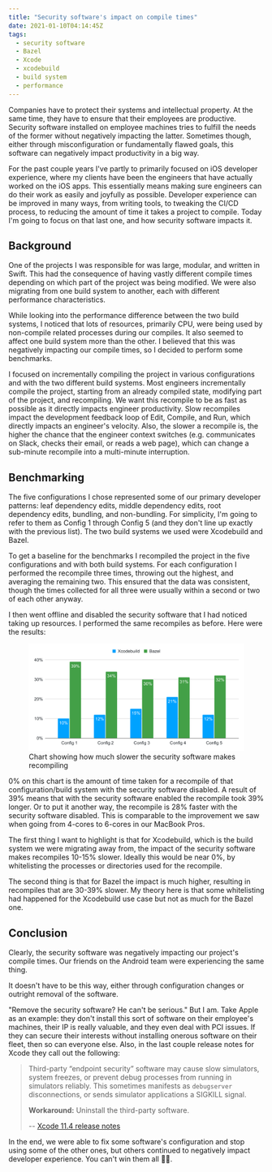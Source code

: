 ```yaml
---
title: "Security software's impact on compile times"
date: 2021-01-10T04:14:45Z
tags:
  - security software
  - Bazel
  - Xcode
  - xcodebuild
  - build system
  - performance
---
```


Companies have to protect their systems and intellectual property. At the same time, they have to ensure that their employees are productive. Security software installed on employee machines tries to fulfill the needs of the former without negatively impacting the latter. Sometimes though, either through misconfiguration or fundamentally flawed goals, this software can negatively impact productivity in a big way.

<!-- excerpt -->

For the past couple years I've partly to primarily focused on iOS developer experience, where my clients have been the engineers that have actually worked on the iOS apps. This essentially means making sure engineers can do their work as easily and joyfully as possible. Developer experience can be improved in many ways, from writing tools, to tweaking the CI/CD process, to reducing the amount of time it takes a project to compile. Today I'm going to focus on that last one, and how security software impacts it.

## Background

One of the projects I was responsible for was large, modular, and written in Swift. This had the consequence of having vastly different compile times depending on which part of the project was being modified. We were also migrating from one build system to another, each with different performance characteristics.

While looking into the performance difference between the two build systems, I noticed that lots of resources, primarily CPU, were being used by non-compile related processes during our compiles. It also seemed to affect one build system more than the other. I believed that this was negatively impacting our compile times, so I decided to perform some benchmarks.

I focused on incrementally compiling the project in various configurations and with the two different build systems. Most engineers incrementally compile the project, starting from an already compiled state, modifying part of the project, and recompiling. We want this recompile to be as fast as possible as it directly impacts engineer productivity. Slow recompiles impact the development feedback loop of Edit, Compile, and Run, which directly impacts an engineer's velocity. Also, the slower a recompile is, the higher the chance that the engineer context switches (e.g. communicates on Slack, checks their email, or reads a web page), which can change a sub-minute recompile into a multi-minute interruption.

## Benchmarking

The five configurations I chose represented some of our primary developer patterns: leaf dependency edits, middle dependency edits, root dependency edits, bundling, and non-bundling. For simplicity, I'm going to refer to them as Config 1 through Config 5 (and they don't line up exactly with the previous list). The two build systems we used were Xcodebuild and Bazel.

To get a baseline for the benchmarks I recompiled the project in the five configurations and with both build systems. For each configuration I performed the recompile three times, throwing out the highest, and averaging the remaining two. This ensured that the data was consistent, though the times collected for all three were usually within a second or two of each other anyway.

I then went offline and disabled the security software that I had noticed taking up resources. I performed the same recompiles as before. Here were the results:

<figure>
<picture>
<source />
<source srcset="../static/img/security-software-slower.dark.svg" media="(prefers-color-scheme: dark)">
<img src="../static/img/security-software-slower.svg"/>
</picture>
<figcaption>Chart showing how much slower the security software makes recompiling</figcaption>
</figure>

0% on this chart is the amount of time taken for a recompile of that configuration/build system with the security software disabled. A result of 39% means that with the security software enabled the recompile took 39% longer. Or to put it another way, the recompile is 28% faster with the security software disabled. This is comparable to the improvement we saw when going from 4-cores to 6-cores in our MacBook Pros.

The first thing I want to highlight is that for Xcodebuild, which is the build system we were migrating away from, the impact of the security software makes recompiles 10-15% slower. Ideally this would be near 0%, by whitelisting the processes or directories used for the recompile.

The second thing is that for Bazel the impact is much higher, resulting in recompiles that are 30-39% slower. My theory here is that some whitelisting had happened for the Xcodebuild use case but not as much for the Bazel one.

## Conclusion

Clearly, the security software was negatively impacting our project's compile times. Our friends on the Android team were experiencing the same thing.

It doesn't have to be this way, either through configuration changes or outright removal of the software.

"Remove the security software? He can't be serious." But I am. Take Apple as an example: they don't install this sort of software on their employee's machines, their IP is really valuable, and they even deal with PCI issues. If they can secure their interests without installing onerous software on their fleet, then so can everyone else. Also, in the last couple release notes for Xcode they call out the following:

> Third-party “endpoint security” software may cause slow simulators, system freezes, or prevent debug processes from running in simulators reliably. This sometimes manifests as `debugserver` disconnections, or sends simulator applications a SIGKILL signal.
>
> **Workaround:** Uninstall the third-party software.
>
> -- [Xcode 11.4 release notes](https://developer.apple.com/documentation/xcode_release_notes/xcode_11_4_release_notes#3530436)

In the end, we were able to fix some software's configuration and stop using some of the other ones, but others continued to negatively impact developer experience. You can't win them all 🤷‍♂️.
